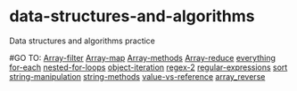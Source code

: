 # data-structures-and-algorithms
Data structures and algorithms practice

#GO TO:
[Array-filter](./code-challenges/301/array-filter)
[Array-map](./code-challenges/301/array-map)
[Array-methods](./code-challenges/301/array-methods)
[Array-reduce](./code-challenges/301/array-reduce)
[everything](./code-challenges/301/everything)
[for-each](./code-challenges/301/for-each)
[nested-for-loops](./code-challenges/301/nested-for-loops)
[object-iteration](./code-challenges/301/object-iteration)
[regex-2](./code-challenges/301/regex-2)
[regular-expressions](./code-challenges/301/regular-expressions)
[sort](./code-challenges/301/sort)
[string-manipulation](./code-challenges/301/string-manipulation)
[string-methods](./code-challenges/301/string-methods)
[value-vs-reference](./code-challenges/301/value-vs-reference)
[array_reverse](./code-challenges/401/array_reverse)
